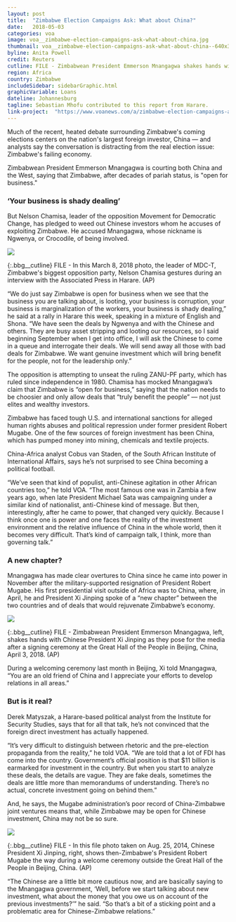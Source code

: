 ```yaml
---
layout: post
title:  "Zimbabwe Election Campaigns Ask: What about China?"
date:   2018-05-03
categories: voa
image: voa__zimbabwe-election-campaigns-ask-what-about-china.jpg
thumbnail: voa__zimbabwe-election-campaigns-ask-what-about-china--640x360.jpg
byline: Anita Powell
credit: Reuters
cutline: FILE - Zimbabwean President Emmerson Mnangagwa shakes hands with Chinese Premier Li Keqiang before their meeting at the Great Hall of the People in Beijing, China, April 4, 2018.
region: Africa
country: Zimbabwe
includeSidebar: sidebarGraphic.html
graphicVariable: Loans
dateline: Johannesburg
tagline: Sebastian Mhofu contributed to this report from Harare.
link-project:  "https://www.voanews.com/a/zimbabwe-election-campaigns-ask-what-about-china-/4376156.html"
---
```


Much of the recent, heated debate surrounding Zimbabwe's coming elections centers on the nation's largest foreign investor, China — and analysts say the conversation is distracting from the real election issue: Zimbabwe's failing economy.

Zimbabwean President Emmerson Mnangagwa is courting both China and the West, saying that Zimbabwe, after decades of pariah status, is "open for business."

### ‘Your business is shady dealing’ ###

But Nelson Chamisa, leader of the opposition Movement for Democratic Change, has pledged to weed out Chinese investors whom he accuses of exploiting Zimbabwe. He accused Mnangagwa, whose nickname is Ngwenya, or Crocodile, of being involved.



<div><img src="https://gdb.voanews.com/CC2BF4B3-02F3-4946-B6F9-44D8BC07A727_w760_r0_s.jpg"/></div>

{:.bbg__cutline}
FILE - In this March 8, 2018 photo, the leader of MDC-T, Zimbabwe's biggest opposition party, Nelson Chamisa gestures during an interview with the Associated Press in Harare. (AP)




“We do just say Zimbabwe is open for business when we see that the business you are talking about, is looting, your business is corruption, your business is marginalization of the workers, your business is shady dealing,” he said at a rally in Harare this week, speaking in a mixture of English and Shona. “We have seen the deals by Ngwenya and with the Chinese and others. They are busy asset stripping and looting our resources, so I said beginning September when I get into office, I will ask the Chinese to come in a queue and interrogate their deals. We will send away all those with bad deals for Zimbabwe. We want genuine investment which will bring benefit for the people, not for the leadership only.”

The opposition is attempting to unseat the ruling ZANU-PF party, which has ruled since independence in 1980. Chamisa has mocked Mnangagwa’s claim that Zimbabwe is “open for business,” saying that the nation needs to be choosier and only allow deals that “truly benefit the people” — not just elites and wealthy investors.

Zimbabwe has faced tough U.S. and international sanctions for alleged human rights abuses and political repression under former president Robert Mugabe. One of the few sources of foreign investment has been China, which has pumped money into mining, chemicals and textile projects.

China-Africa analyst Cobus van Staden, of the South African Institute of International Affairs, says he’s not surprised to see China becoming a political football.

“We’ve seen that kind of populist, anti-Chinese agitation in other African countries too,” he told VOA. “The most famous one was in Zambia a few years ago, when late President Michael Sata was campaigning under a similar kind of nationalist, anti-Chinese kind of message. But then, interestingly, after he came to power, that changed very quickly. Because I think once one is power and one faces the reality of the investment environment and the relative influence of China in the whole world, then it becomes very difficult. That’s kind of campaign talk, I think, more than governing talk.”

### A new chapter? ###

Mnangagwa has made clear overtures to China since he came into power in November after the military-supported resignation of President Robert Mugabe. His first presidential visit outside of Africa was to China, where, in April, he and President Xi Jinping spoke of a “new chapter” between the two countries and of deals that would rejuvenate Zimbabwe’s economy.




<div><img src="https://gdb.voanews.com/3B662CC4-A7A8-4BFD-8834-24D77D458262_w760_r0_s.jpg"/></div>

{:.bbg__cutline}
FILE - Zimbabwean President Emmerson Mnangagwa, left, shakes hands with Chinese President Xi Jinping as they pose for the media after a signing ceremony at the Great Hall of the People in Beijing, China, April 3, 2018. (AP)





During a welcoming ceremony last month in Beijing, Xi told Mnangagwa, “You are an old friend of China and I appreciate your efforts to develop relations in all areas.”

### But is it real? ###

Derek Matyszak, a Harare-based political analyst from the Institute for Security Studies, says that for all that talk, he’s not convinced that the foreign direct investment has actually happened.

“It’s very difficult to distinguish between rhetoric and the pre-election propaganda from the reality,” he told VOA. “We are told that a lot of FDI has come into the country. Government’s official position is that $11 billion is earmarked for investment in the country. But when you start to analyze these deals, the details are vague. They are fake deals, sometimes the deals are little more than memorandums of understanding. There’s no actual, concrete investment going on behind them.”

And, he says, the Mugabe administration’s poor record of China-Zimbabwe joint ventures means that, while Zimbabwe may be open for Chinese investment, China may not be so sure.



<div><img src="https://gdb.voanews.com/D1921BC0-9E65-476B-92EB-E76BBFF72ACB_w760_r0_s.jpg"/></div>

{:.bbg__cutline}
FILE - In this file photo taken on Aug. 25, 2014, Chinese President Xi Jinping, right, shows then-Zimbabwe's President Robert Mugabe the way during a welcome ceremony outside the Great Hall of the People in Beijing, China. (AP)




“The Chinese are a little bit more cautious now, and are basically saying to the Mnangagwa government, ‘Well, before we start talking about new investment, what about the money that you owe us on account of the previous investments?’” he said. “So that’s a bit of a sticking point and a problematic area for Chinese-Zimbabwe relations.”
